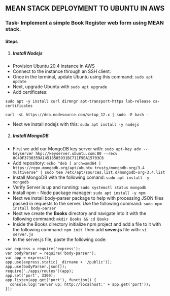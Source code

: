 ## MEAN STACK DEPLOYMENT TO UBUNTU IN AWS
### Task- Implement a simple Book Register web form using MEAN stack.
#### Steps
1. ##### Install Nodejs
  * Provision Ubuntu 20.4 instance in AWS
  * Connect to the instance through an SSH client.
  * Once in the terminal, update Ubuntu using this command: `sudo apt update`
  * Next, upgrade Ubuntu with `sudo apt upgrade`
  * Add certificates: 
```
sudo apt -y install curl dirmngr apt-transport-https lsb-release ca-certificates

curl -sL https://deb.nodesource.com/setup_12.x | sudo -E bash -
```
  * Next we install nodejs with this: `sudo apt install -y nodejs`
2. ##### Install MongoDB
  * First we add our MongoDB key server with: `sudo apt-key adv --keyserver hkp://keyserver.ubuntu.com:80 --recv 0C49F3730359A14518585931BC711F9BA15703C6`
  * Add repository: `echo "deb [ arch=amd64 ] https://repo.mongodb.org/apt/ubuntu trusty/mongodb-org/3.4 multiverse" | sudo tee /etc/apt/sources.list.d/mongodb-org-3.4.list`
  * Install MongoDB with the following comand: `sudo apt install -y mongodb`
  * Verify Server is up and running: `sudo systemctl status mongodb`
  * Install npm – Node package manager: `sudo apt install -y npm`
  * Next we install body-parser package to help with processing JSON files passed in requests to the server. Use the following command: `sudo npm install body-parser`
  * Next we create the **Books** directory and navigate into it with the following command: `mkdir Books && cd Books` 
  * Inside the Books directory initialize npm project and add a file to it with the following command: `npm init` Then add **sever.js** file with: `vi server.js`
  * In the server.js file, paste the following code:
  ```
  var express = require('express');
var bodyParser = require('body-parser');
var app = express();
app.use(express.static(__dirname + '/public'));
app.use(bodyParser.json());
require('./apps/routes')(app);
app.set('port', 3300);
app.listen(app.get('port'), function() {
    console.log('Server up: http://localhost:' + app.get('port'));
});
```

